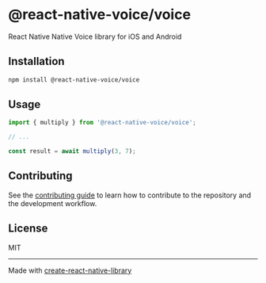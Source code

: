 # @react-native-voice/voice

React Native Native Voice library for iOS and Android

## Installation

```sh
npm install @react-native-voice/voice
```

## Usage


```js
import { multiply } from '@react-native-voice/voice';

// ...

const result = await multiply(3, 7);
```


## Contributing

See the [contributing guide](CONTRIBUTING.md) to learn how to contribute to the repository and the development workflow.

## License

MIT

---

Made with [create-react-native-library](https://github.com/callstack/react-native-builder-bob)
